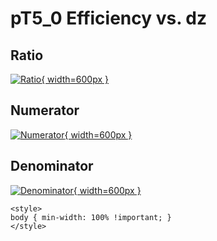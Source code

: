 # pT5_0 Efficiency vs. dz

## Ratio

[![Ratio](../mtv/var/pT5_0_eff_dz.png){ width=600px }](../mtv/var/pT5_0_eff_dz.pdf)

## Numerator

[![Numerator](../mtv/num/pT5_0_eff_dz_num.png){ width=600px }](../mtv/num/pT5_0_eff_dz_num.pdf)

## Denominator

[![Denominator](../mtv/den/pT5_0_eff_dz_den.png){ width=600px }](../mtv/den/pT5_0_eff_dz_den.pdf)


``` {=html}
<style>
body { min-width: 100% !important; }
</style>
```
